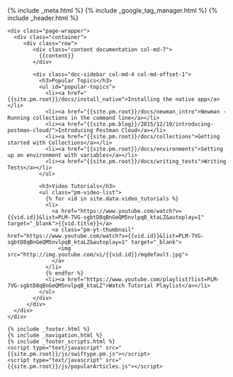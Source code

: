 <!DOCTYPE html>
<html lang="en">
{% include _meta.html %}
  <body class="<%= current.source %> regular">
    {% include _google_tag_manager.html %}
    {% include _header.html %}

    <div class="page-wrapper">
      <div class="container">
         <div class="row">
            <div class="content documentation col-md-7">
              {{content}}
            </div>

            <div class="doc-sidebar col-md-4 col-md-offset-1">
              <h3>Popular Topics</h3>
              <ul id="popular-topics">
                <li><a href="{{site.pm.root}}/docs/install_native">Installing the native app</a></li>
                <li><a href="{{site.pm.root}}/docs/newman_intro">Newman - Running collections in the command line</a></li>
                <li><a href="{{site.pm.blog}}/2015/12/10/introducing-postman-cloud/">Introducing Postman Cloud</a></li>
                <li><a href="{{site.pm.root}}/docs/collections">Getting started with Collections</a></li>
                <li><a href="{{site.pm.root}}/docs/environments">Setting up an environment with variables</a></li>
                <li><a href="{{site.pm.root}}/docs/writing_tests">Writing Tests</a></li>
              </ul>

              <h3>Video Tutorials</h3>
              <ul class="pm-video-list">
                {% for vid in site.data.video_tutorials %}
                <li>
                  <a href="https://www.youtube.com/watch?v={{vid.id}}&list=PLM-7VG-sgbtD8qBnGeQM5nvlpqB_ktaLZ&autoplay=1" target="_blank">{{vid.title}}</a>
                  <a class="pm-yt-thumbnail" href="https://www.youtube.com/watch?v={{vid.id}}&list=PLM-7VG-sgbtD8qBnGeQM5nvlpqB_ktaLZ&autoplay=1" target="_blank">
                    <img src="http://img.youtube.com/vi/{{vid.id}}/mqdefault.jpg">
                  </a>
                </li>
                {% endfor %}
                <li><a href="https://www.youtube.com/playlist?list=PLM-7VG-sgbtD8qBnGeQM5nvlpqB_ktaLZ">Watch Tutorial Playlist</a></li>
              </ul>
            </div>
          </div>
      </div>
    </div>

    {% include _footer.html %}
    {% include _navigation.html %}
    {% include _footer_scripts.html %}
    <script type="text/javascript" src="{{site.pm.root}}/js/swiftype.pm.js"></script>
    <script type="text/javascript" src="{{site.pm.root}}/js/popularArticles.js"></script>
  </body>
</html>
